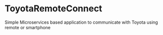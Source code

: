 # ToyotaRemoteConnect
Simple Microservices based application to communicate with Toyota using remote or smartphone

